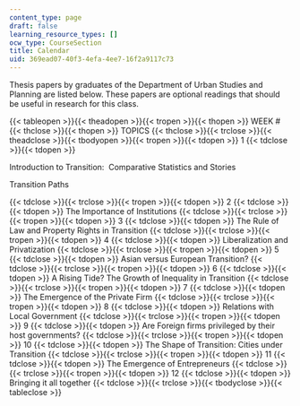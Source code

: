 ```yaml
---
content_type: page
draft: false
learning_resource_types: []
ocw_type: CourseSection
title: Calendar
uid: 369ead07-40f3-4efa-4ee7-16f2a9117c73
---
```

Thesis papers by graduates of the Department of Urban Studies and Planning are listed below. These papers are optional readings that should be useful in research for this class.

{{< tableopen >}}{{< theadopen >}}{{< tropen >}}{{< thopen >}}
WEEK #
{{< thclose >}}{{< thopen >}}
TOPICS
{{< thclose >}}{{< trclose >}}{{< theadclose >}}{{< tbodyopen >}}{{< tropen >}}{{< tdopen >}}
1
{{< tdclose >}}{{< tdopen >}}

Introduction to Transition:  Comparative Statistics and Stories

Transition Paths

{{< tdclose >}}{{< trclose >}}{{< tropen >}}{{< tdopen >}}
2
{{< tdclose >}}{{< tdopen >}}
The Importance of Institutions
{{< tdclose >}}{{< trclose >}}{{< tropen >}}{{< tdopen >}}
3
{{< tdclose >}}{{< tdopen >}}
The Rule of Law and Property Rights in Transition
{{< tdclose >}}{{< trclose >}}{{< tropen >}}{{< tdopen >}}
4
{{< tdclose >}}{{< tdopen >}}
Liberalization and Privatization
{{< tdclose >}}{{< trclose >}}{{< tropen >}}{{< tdopen >}}
5
{{< tdclose >}}{{< tdopen >}}
Asian versus European Transition?
{{< tdclose >}}{{< trclose >}}{{< tropen >}}{{< tdopen >}}
6
{{< tdclose >}}{{< tdopen >}}
A Rising Tide? The Growth of Inequality in Transition
{{< tdclose >}}{{< trclose >}}{{< tropen >}}{{< tdopen >}}
7
{{< tdclose >}}{{< tdopen >}}
The Emergence of the Private Firm
{{< tdclose >}}{{< trclose >}}{{< tropen >}}{{< tdopen >}}
8
{{< tdclose >}}{{< tdopen >}}
Relations with Local Government
{{< tdclose >}}{{< trclose >}}{{< tropen >}}{{< tdopen >}}
9
{{< tdclose >}}{{< tdopen >}}
Are Foreign firms privileged by their host governments?
{{< tdclose >}}{{< trclose >}}{{< tropen >}}{{< tdopen >}}
10
{{< tdclose >}}{{< tdopen >}}
The Shape of Transition: Cities under Transition
{{< tdclose >}}{{< trclose >}}{{< tropen >}}{{< tdopen >}}
11
{{< tdclose >}}{{< tdopen >}}
The Emergence of Entrepreneurs
{{< tdclose >}}{{< trclose >}}{{< tropen >}}{{< tdopen >}}
12
{{< tdclose >}}{{< tdopen >}}
Bringing it all together
{{< tdclose >}}{{< trclose >}}{{< tbodyclose >}}{{< tableclose >}}